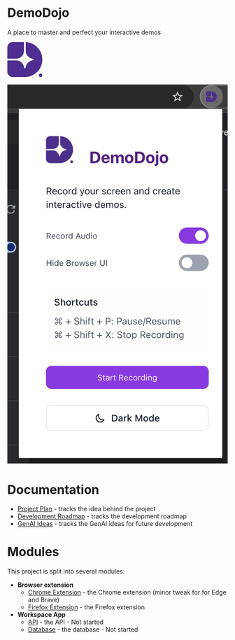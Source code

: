 # DemoDojo
A place to master and perfect your interactive demos

![DemoDojo Logo](extension/chrome-extension/public/logo.svg)

![DemoDojo extension](docs/images/extension.png)

# Documentation

- [Project Plan](docs/PROJECT_PLAN.md) - tracks the idea behind the project
- [Development Roadmap](docs/ROADMAP.md) - tracks the development roadmap
- [GenAI Ideas](docs/GENAI_IDEAS.md) - tracks the GenAI ideas for future development

# Modules
This project is split into several modules:

- **Browser extension**
    - [Chrome Extension](extension/README.md) - the Chrome extension (minor tweak for for Edge and Brave)
    - [Firefox Extension](extension/README.md) - the Firefox extension
- **Workspace App**
    - [API](workspace/api/README.md) - the API - Not started
    - [Database](workspace/database/README.md) - the database - Not started